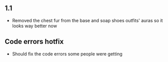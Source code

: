 ## 1.1
- Removed the chest fur from the base and soap shoes outfits' auras so it looks way better now

## Code errors hotfix
- Should fix the code errors some people were getting
